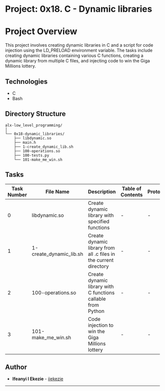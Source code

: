# Project: 0x18. C - Dynamic libraries

# Project Overview
This project involves creating dynamic libraries in C and a script for code injection using the LD_PRELOAD environment variable. The tasks include creating dynamic libraries containing various C functions, creating a dynamic library from multiple C files, and injecting code to win the Giga Millions lottery.

## Technologies
- C
- Bash


## Directory Structure

```
alx-low_level_programming/
│
└── 0x18-dynamic_libraries/
    ├── libdynamic.so
    ├── main.h
    ├── 1-create_dynamic_lib.sh
    ├── 100-operations.so
    ├── 100-tests.py
    └── 101-make_me_win.sh
```

## Tasks

| Task Number | File Name                | Description                                                           | Table of Contents | Prototype |
|-------------|--------------------------|-----------------------------------------------------------------------|--------------------|-----------|
| 0           | libdynamic.so            | Create dynamic library with specified functions                      | -                  | -         |
| 1           | 1-create_dynamic_lib.sh  | Create dynamic library from all .c files in the current directory    | -                  | -         |
| 2           | 100-operations.so        | Create dynamic library with C functions callable from Python          | -                  | -         |
| 3           | 101-make_me_win.sh       | Code injection to win the Giga Millions lottery                       | -                  | -         |

## Author

- **Ifeanyi I Ekezie** - [iiekezie](https://github.com/iiekezie)


---
